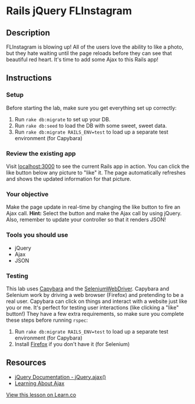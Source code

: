 # Rails jQuery FLInstagram

## Description

FLInstagram is blowing up! All of the users love the ability to like a photo, but they hate waiting until the page reloads before they can see that beautiful red heart. It's time to add some Ajax to this Rails app!

## Instructions

### Setup

Before starting the lab, make sure you get everything set up correctly:

1. Run `rake db:migrate` to set up your DB.
2. Run `rake db:seed` to load the DB with some sweet, sweet data.
3. Run `rake db:migrate RAILS_ENV=test` to load up a separate test environment (for Capybara)

### Review the existing app

Visit [localhost:3000](http://localhost:3000) to see the current Rails app in action. You can click the like button below any picture to "like" it. The page automatically refreshes and shows the updated information for that picture.

### Your objective

Make the page update in real-time by changing the like button to fire an Ajax call. __Hint:__ Select the button and make the Ajax call by using jQuery. Also, remember to update your controller so that it renders JSON!

### Tools you should use

- jQuery
- Ajax
- JSON

### Testing

This lab uses [Capybara](https://github.com/jnicklas/capybara) and the [SeleniumWebDriver](http://docs.seleniumhq.org/projects/webdriver/). Capybara and Selenium work by driving a web browser (Firefox) and pretending to be a real user. Capybara can click on things and interact with a website just like you or me. It's perfect for testing user interactions (like clicking a "like" button!) They have a few extra requirements, so make sure you complete these steps before running `rspec`:

1. Run `rake db:migrate RAILS_ENV=test` to load up a separate test environment (for Capybara)
2. Install [Firefox](https://www.mozilla.org/en-US/firefox/new/) if you don't have it (for Selenium)

## Resources

- [jQuery Documentation - jQuery.ajax()](http://api.jquery.com/jquery.ajax/)
- [Learning About Ajax](http://blog.flatironschool.com/post/56146220219/learning-about-ajax)

<a href='https://learn.co/lessons/rails-jquery-flinstagram' data-visibility='hidden'>View this lesson on Learn.co</a>
